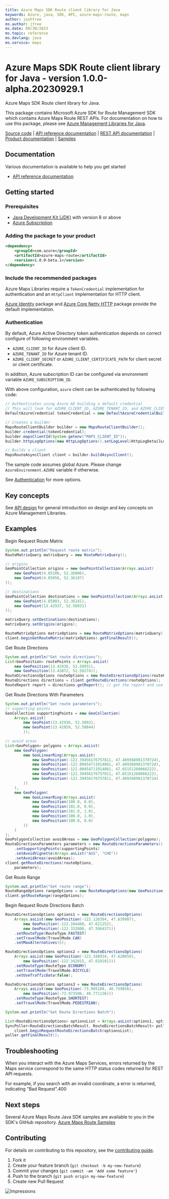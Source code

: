 ```yaml
---
title: Azure Maps SDK Route client library for Java
keywords: Azure, java, SDK, API, azure-maps-route, maps
author: joshfree
ms.author: jfree
ms.date: 09/30/2023
ms.topic: reference
ms.devlang: java
ms.service: maps
---
```

# Azure Maps SDK Route client library for Java - version 1.0.0-alpha.20230929.1 


Azure Maps SDK Route client library for Java.

This package contains Microsoft Azure SDK for Route Management SDK which contains Azure Maps Route REST APIs. For documentation on how to use this package, please see [Azure Management Libraries for Java](/rest/api/maps/route).

[Source code][source] | [API reference documentation][docs] | [REST API documentation][rest_docs] | [Product documentation][product_docs] | [Samples][samples]

## Documentation

Various documentation is available to help you get started

- [API reference documentation][docs]

## Getting started

### Prerequisites

- [Java Development Kit (JDK)][jdk] with version 8 or above
- [Azure Subscription][azure_subscription]

### Adding the package to your product

[//]: # ({x-version-update-start;com.azure:azure-maps-route;current})
```xml 
<dependency>
    <groupId>com.azure</groupId>
    <artifactId>azure-maps-route</artifactId>
    <version>1.0.0-beta.1</version>
</dependency>
```
[//]: # ({x-version-update-end})

### Include the recommended packages

Azure Maps Libraries require a `TokenCredential` implementation for authentication and an `HttpClient` implementation for HTTP client.

[Azure Identity][azure_identity] package and [Azure Core Netty HTTP][azure_core_http_netty] package provide the default implementation.

### Authentication

By default, Azure Active Directory token authentication depends on correct configure of following environment variables.

- `AZURE_CLIENT_ID` for Azure client ID.
- `AZURE_TENANT_ID` for Azure tenant ID.
- `AZURE_CLIENT_SECRET` or `AZURE_CLIENT_CERTIFICATE_PATH` for client secret or client certificate.

In addition, Azure subscription ID can be configured via environment variable `AZURE_SUBSCRIPTION_ID`.

With above configuration, `azure` client can be authenticated by following code:

```java com.azure.maps.route.async.builder.ad.instantiation
// Authenticates using Azure AD building a default credential
// This will look for AZURE_CLIENT_ID, AZURE_TENANT_ID, and AZURE_CLIENT_SECRET env variables
DefaultAzureCredential tokenCredential = new DefaultAzureCredentialBuilder().build();

// Creates a builder
MapsRouteClientBuilder builder = new MapsRouteClientBuilder();
builder.credential(tokenCredential);
builder.mapsClientId(System.getenv("MAPS_CLIENT_ID"));
builder.httpLogOptions(new HttpLogOptions().setLogLevel(HttpLogDetailLevel.BODY_AND_HEADERS));

// Builds a client
MapsRouteAsyncClient client = builder.buildAsyncClient();
```

The sample code assumes global Azure. Please change `AzureEnvironment.AZURE` variable if otherwise.

See [Authentication][authenticate] for more options.

## Key concepts

See [API design][design] for general introduction on design and key concepts on Azure Management Libraries.

## Examples
Begin Request Route Matrix
```java com.azure.maps.search.sync.begin_request_route_matrix
System.out.println("Request route matrix");
RouteMatrixQuery matrixQuery = new RouteMatrixQuery();

// origins
GeoPointCollection origins = new GeoPointCollection(Arrays.asList(
    new GeoPoint(4.85106, 52.36006),
    new GeoPoint(4.85056, 52.36187)
));

// destinations
GeoPointCollection destinations = new GeoPointCollection(Arrays.asList(
    new GeoPoint(4.85003, 52.36241),
    new GeoPoint(13.42937, 52.50931)
));

matrixQuery.setDestinations(destinations);
matrixQuery.setOrigins(origins);

RouteMatrixOptions matrixOptions = new RouteMatrixOptions(matrixQuery);
client.beginGetRouteMatrix(matrixOptions).getFinalResult();
```

Get Route Directions
```java com.azure.maps.route.sync.get_route_directions
System.out.println("Get route directions");
List<GeoPosition> routePoints = Arrays.asList(
    new GeoPosition(13.42936, 52.50931),
    new GeoPosition(13.43872, 52.50274));
RouteDirectionsOptions routeOptions = new RouteDirectionsOptions(routePoints);
RouteDirections directions = client.getRouteDirections(routeOptions);
RouteReport report = directions.getReport(); // get the report and use it
```

Get Route Directions With Parameters
```java com.azure.maps.route.sync.get_route_directions_parameters
System.out.println("Get route parameters");
// supporting points
GeoCollection supportingPoints = new GeoCollection(
    Arrays.asList(
        new GeoPoint(13.42936, 52.5093),
        new GeoPoint(13.42859, 52.50844)
        ));

// avoid areas
List<GeoPolygon> polygons = Arrays.asList(
    new GeoPolygon(
        new GeoLinearRing(Arrays.asList(
            new GeoPosition(-122.39456176757811, 47.489368981370724),
            new GeoPosition(-122.00454711914061, 47.489368981370724),
            new GeoPosition(-122.00454711914061, 47.65151268066222),
            new GeoPosition(-122.39456176757811, 47.65151268066222),
            new GeoPosition(-122.39456176757811, 47.489368981370724)
        ))
    ),
    new GeoPolygon(
        new GeoLinearRing(Arrays.asList(
            new GeoPosition(100.0, 0.0),
            new GeoPosition(101.0, 0.0),
            new GeoPosition(101.0, 1.0),
            new GeoPosition(100.0, 1.0),
            new GeoPosition(100.0, 0.0)
        ))
    )
);
GeoPolygonCollection avoidAreas = new GeoPolygonCollection(polygons);
RouteDirectionsParameters parameters = new RouteDirectionsParameters()
    .setSupportingPoints(supportingPoints)
    .setAvoidVignette(Arrays.asList("AUS", "CHE"))
    .setAvoidAreas(avoidAreas);
client.getRouteDirections(routeOptions,
    parameters);
```

Get Route Range
```java com.azure.maps.search.sync.route_range
System.out.println("Get route range");
RouteRangeOptions rangeOptions = new RouteRangeOptions(new GeoPosition(50.97452, 5.86605), Duration.ofSeconds(6000));
client.getRouteRange(rangeOptions);
```

Begin Request Route Directions Batch
```java com.azure.maps.search.sync.begin_request_route_directions_batch
RouteDirectionsOptions options1 = new RouteDirectionsOptions(
    Arrays.asList(new GeoPosition(-122.128384, 47.639987),
        new GeoPosition(-122.184408, 47.621252),
        new GeoPosition(-122.332000, 47.596437)))
    .setRouteType(RouteType.FASTEST)
    .setTravelMode(TravelMode.CAR)
    .setMaxAlternatives(5);

RouteDirectionsOptions options2 = new RouteDirectionsOptions(
    Arrays.asList(new GeoPosition(-122.348934, 47.620659),
        new GeoPosition(-122.342015, 47.610101)))
    .setRouteType(RouteType.ECONOMY)
    .setTravelMode(TravelMode.BICYCLE)
    .setUseTrafficData(false);

RouteDirectionsOptions options3 = new RouteDirectionsOptions(
    Arrays.asList(new GeoPosition(-73.985108, 40.759856),
        new GeoPosition(-73.973506, 40.771136)))
    .setRouteType(RouteType.SHORTEST)
    .setTravelMode(TravelMode.PEDESTRIAN);

System.out.println("Get Route Directions Batch");

List<RouteDirectionsOptions> optionsList = Arrays.asList(options1, options2, options3);
SyncPoller<RouteDirectionsBatchResult, RouteDirectionsBatchResult> poller =
    client.beginRequestRouteDirectionsBatch(optionsList);
poller.getFinalResult();
```

## Troubleshooting
When you interact with the Azure Maps Services, errors returned by the Maps service correspond to the same HTTP status codes returned for REST API requests.

For example, if you search with an invalid coordinate, a error is returned, indicating "Bad Request".400

## Next steps

Several Azure Maps Route Java SDK samples are available to you in the SDK's GitHub repository.
[Azure Maps Route Samples](https://github.com/Azure/azure-sdk-for-java/tree/main/sdk/maps/azure-maps-route/src/samples)

## Contributing

For details on contributing to this repository, see the [contributing guide](https://github.com/Azure/azure-sdk-for-java/blob/main/CONTRIBUTING.md).

1. Fork it
1. Create your feature branch (`git checkout -b my-new-feature`)
1. Commit your changes (`git commit -am 'Add some feature'`)
1. Push to the branch (`git push origin my-new-feature`)
1. Create new Pull Request

<!-- LINKS -->
[source]: https://github.com/Azure/azure-sdk-for-java/tree/main/sdk/maps/azure-maps-route/src
[samples]:  https://github.com/Azure/azure-sdk-for-java/tree/main/sdk/maps/azure-maps-route/src/samples
[rest_docs]: /rest/api/maps
[product_docs]: /azure/azure-maps/
[docs]: https://azure.github.io/azure-sdk-for-java/
[jdk]: /java/azure/jdk/
[azure_subscription]: https://azure.microsoft.com/free/
[azure_identity]: https://github.com/Azure/azure-sdk-for-java/blob/main/sdk/identity/azure-identity
[azure_core_http_netty]: https://github.com/Azure/azure-sdk-for-java/blob/main/sdk/core/azure-core-http-netty
[authenticate]: https://github.com/Azure/azure-sdk-for-java/blob/main/sdk/resourcemanager/docs/AUTH.md
[design]: https://github.com/Azure/azure-sdk-for-java/blob/main/sdk/resourcemanager/docs/DESIGN.md

![Impressions](https://azure-sdk-impressions.azurewebsites.net/api/impressions/azure-sdk-for-java%2Fsdk%2Fmaps%2Fazure-maps-route%2FREADME.png)

